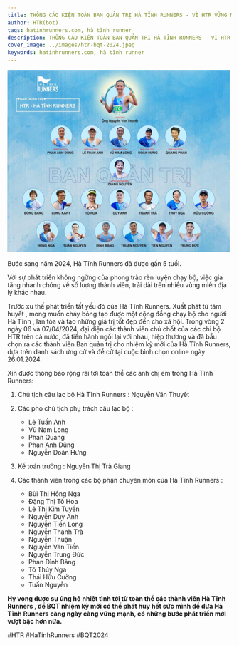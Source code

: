 ```yaml
---
title: THÔNG CÁO KIỆN TOÀN BAN QUẢN TRỊ HÀ TĨNH RUNNERS - VÌ HTR VỮNG MẠNH VÀ PHÁT TRIỂN
author: HTR(bot)
tags: hatinhrunners.com, hà tĩnh runner
description: THÔNG CÁO KIỆN TOÀN BAN QUẢN TRỊ HÀ TĨNH RUNNERS - VÌ HTR VỮNG MẠNH VÀ PHÁT TRIỂN
cover_image: ../images/htr-bqt-2024.jpeg
keywords: hatinhrunners.com, hà tĩnh runner
---
```


<img style="max-width: 500px;
    max-height: 500px;"
    src="../images/htr-bqt-2024.jpeg" alt="BQT HTR 2024 - HaTinhRunners.com">

Bước sang năm 2024, Hà Tĩnh Runners đã được gần 5 tuổi.

Với sự phát triển không ngừng của phong trào rèn luyện chạy bộ, việc gia tăng nhanh chóng về số lượng thành viên, trải dài trên nhiều vùng miền địa lý khác nhau.

Trước xu thế phát triển tất yếu đó của Hà Tĩnh Runners. Xuất phát từ tâm huyết , mong muốn cháy bỏng tạo được một cộng đồng chạy bộ cho người Hà Tĩnh , lan tỏa và tạo những giá trị tốt đẹp đến cho xã hội. Trong vòng 2 ngày 06 và 07/04/2024, đại diện các thành viên chủ chốt của các chi bộ HTR trên cả nước, đã tiến hành ngồi lại với nhau, hiệp thương và đã bầu chọn ra các thành viên Ban quản trị cho nhiệm kỳ mới của Hà Tĩnh Runners, dựa trên danh sách ứng cử và đề cử tại cuộc bình chọn online ngày 26.01.2024.

Xin được thông báo rộng rãi tới toàn thể các anh chị em trong Hà Tĩnh Runners:

1. Chủ tịch câu lạc bộ Hà Tĩnh Runners : Nguyễn Văn Thuyết

2. Các phó chủ tịch phụ trách câu lạc bộ :

    - Lê Tuấn Anh
    - Vũ Nam Long
    - Phan Quang
    - Phan Anh Dũng
    - Nguyễn Doãn Hưng

3. Kế toán trưởng : Nguyễn Thị Trà Giang

4. Các thành viên trong các bộ phận chuyên môn của Hà Tĩnh Runners :

    - Bùi Thị Hồng Nga
    - Đặng Thị Tố Hoa
    - Lê Thị Kim Tuyến
    - Nguyễn Duy Anh
    - Nguyễn Tiến Long
    - Nguyễn Thanh Trà
    - Nguyễn Thuận
    - Nguyễn Văn Tiến
    - Nguyễn Trung Đức
    - Phan Đình Bảng
    - Tô Thúy Nga
    - Thái Hữu Cường
    - Tuấn Nguyễn

**Hy vọng được sự ủng hộ nhiệt tình tới từ toàn thể các thành viên Hà Tĩnh Runners , để BQT nhiệm kỳ mới có thể phát huy hết sức mình để đưa Hà Tĩnh Runners càng ngày càng vững mạnh, có những bước phát triển mới vượt bậc hơn nữa.**

#HTR
#HaTinhRunners
#BQT2024

